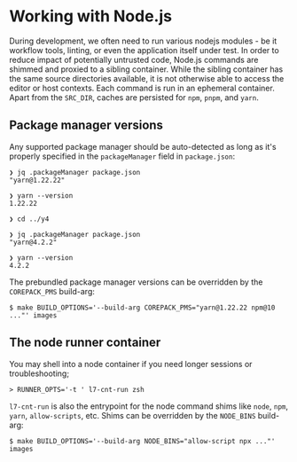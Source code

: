 # Working with Node.js

During development, we often need to run various nodejs modules - be it workflow tools, linting, or even the application itself under test. In order to reduce impact of potentially untrusted code, Node.js commands are shimmed and proxied to a sibling container. While the sibling container has the same source directories available, it is not otherwise able to access the editor or host contexts. Each command is run in an ephemeral container. Apart from the `SRC_DIR`, caches are persisted for `npm`, `pnpm`, and `yarn`.

## Package manager versions

Any supported package manager should be auto-detected as long as it's properly specified in the `packageManager` field in `package.json`:

```
❯ jq .packageManager package.json
"yarn@1.22.22"

❯ yarn --version
1.22.22

❯ cd ../y4

❯ jq .packageManager package.json
"yarn@4.2.2"

❯ yarn --version
4.2.2
```

The prebundled package manager versions can be overridden by the `COREPACK_PMS` build-arg:

```
$ make BUILD_OPTIONS='--build-arg COREPACK_PMS="yarn@1.22.22 npm@10 ..."' images
```

## The node runner container

You may shell into a node container if you need longer sessions or troubleshooting;

```
> RUNNER_OPTS='-t ' l7-cnt-run zsh
```

`l7-cnt-run` is also the entrypoint for the node command shims like `node`, `npm`, `yarn`, `allow-scripts`, etc. Shims can be overridden by the `NODE_BINS` build-arg:

```
$ make BUILD_OPTIONS='--build-arg NODE_BINS="allow-script npx ..."' images
```
